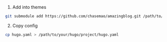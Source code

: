 1. Add into themes

```bash
git submodule add https://github.com/chasemao/amazingblog.git /path/to/you/hugo/project/themes/amazingblog
```

2. Copy config

```bash
cp hugo.yaml > /path/to/your/hugo/project/hugo.yaml
```
